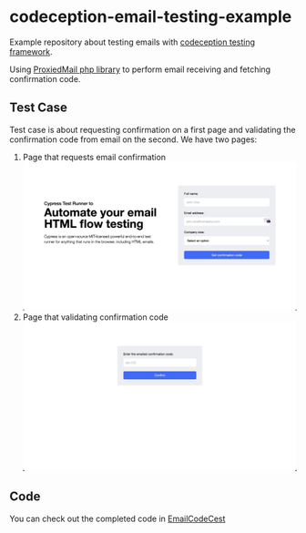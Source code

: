 # codeception-email-testing-example
Example repository about testing emails with [codeception testing framework](https://codeception.com/).

Using [ProxiedMail php library](https://github.com/proxied-mail/proxiedmail-php-client) to perform email receiving and fetching confirmation code.

## Test Case

Test case is about requesting confirmation on a first page and validating the confirmation code from email on the second.
We have two pages:

1. Page that requests email confirmation
![page](./docs/index-page-screen.png)
2. Page that validating confirmation code
   ![page](./docs/confirm-page-screen.png)

## Code
You can check out the completed code in [EmailCodeCest](./tests/Acceptance/EmailCodeCest.php) 